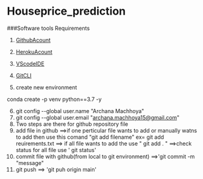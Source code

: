 # Houseprice_prediction
###Software tools Requirements

1. [GithubAcount](https://github.com)
2. [HerokuAcount](https://heroku.com)
3. [VScodeIDE](https://code.visualstudio.com/)
4. [GitCLI](https://git-scm.com/book/en/v2/Getting-Started-The-Command-Line)

5. create new environment

 conda create -p venv python==3.7 -y

6. git config --global user.name "Archana Machhoya" 
7. git config --global user.email  "archana.machhoya15@gmail.com" 
8. Two steps are there for github repository file
1. add file in github 
==>if one perticular file wants to add or manually watns to add then use this comand "git add filename"
ex= git add reuirements.txt
==> if all file wants to add the use 
    " git add . "
==>check status for all file use ' git status'
2. commit file with github(from local to git environment)
==>'git commit -m "message"
3. git push
==> 'git puh origin main'
   


